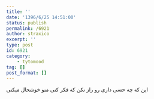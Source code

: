 ```yaml
---
title: ''
date: '1396/6/25 14:51:00'
status: publish
permalink: /6921
author: straxico
excerpt: ''
type: post
id: 6921
category:
    - tytomood
tag: []
post_format: []
---
```

این که چه حسی داری رو راز نکن که فکر کنی منو خوشحال میکنی